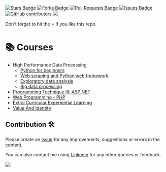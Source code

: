 <a href="https://github.com/drshahizan/learn-php/stargazers"><img src="https://img.shields.io/github/stars/drshahizan/learn-php" alt="Stars Badge"/></a>
<a href="https://github.com/drshahizan/learn-php/network/members"><img src="https://img.shields.io/github/forks/drshahizan/learn-php" alt="Forks Badge"/></a>
<a href="https://github.com/drshahizan/learn-php/pulls"><img src="https://img.shields.io/github/issues-pr/drshahizan/learn-php" alt="Pull Requests Badge"/></a>
<a href="https://github.com/drshahizan/learn-php/issues"><img src="https://img.shields.io/github/issues/drshahizan/learn-php" alt="Issues Badge"/></a>
<a href="https://github.com/drshahizan/learn-php/graphs/contributors"><img alt="GitHub contributors" src="https://img.shields.io/github/contributors/drshahizan/learn-php?color=2b9348"></a>
![](https://visitor-badge.glitch.me/badge?page_id=drshahizan/learn-php)

Don't forget to hit the :star: if you like this repo.

# 📚 Courses
- High Performance Data Processing 
  -   [Python for beginners](https://github.com/drshahizan/python-tutorial)
  -   [Web scraping and Python web framework](https://github.com/drshahizan/python-web)
  -   [Exploratory data analysis](https://github.com/drshahizan/Python_EDA)
  -   [Big data processing](https://github.com/drshahizan/Python-big-data)
- [Programming Technique III: ASP.NET](https://github.com/drshahizan/learn-aspnet)
- [Web Programming - PHP](https://github.com/drshahizan/learn-php)
- [Extra-Curricular Experiential Learning]()
- [Value And Identity]()

## Contribution 🛠️
Please create an [Issue](https://github.com/drshahizan/courses/issues) for any improvements, suggestions or errors in the content.

You can also contact me using [Linkedin](https://www.linkedin.com/in/drshahizan/) for any other queries or feedback.

![](https://visitor-badge.glitch.me/badge?page_id=drshahizan)

